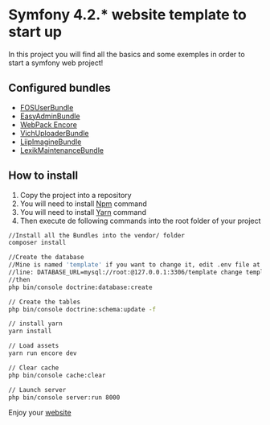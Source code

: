 # Symfony 4.2.* website template to start up

In this project you will find all the basics and some exemples in order to start a symfony web project!

## Configured bundles

- [FOSUserBundle](https://symfony.com/doc/current/bundles/FOSUserBundle/index.html)
- [EasyAdminBundle](https://symfony.com/doc/master/bundles/EasyAdminBundle/index.html)
- [WebPack Encore](https://symfony.com/doc/4.0/frontend/encore/installation.html)
- [VichUploaderBundle](https://symfony.com/doc/master/bundles/EasyAdminBundle/integration/vichuploaderbundle.html)
- [LiipImagineBundle](https://symfony.com/doc/2.0/bundles/LiipImagineBundle/introduction.html)
- [LexikMaintenanceBundle](https://github.com/lexik/LexikMaintenanceBundle/blob/master/Resources/doc/index.md)

## How to install

1. Copy the project into a repository
2. You will need to install [Npm](https://www.npmjs.com/get-npm) command
3. You will need to install [Yarn](https://yarnpkg.com/lang/fr/docs/install/#windows-stable) command
4. Then execute de following commands into the root folder of your project

```bash
//Install all the Bundles into the vendor/ folder
composer install

//Create the database
//Mine is named 'template' if you want to change it, edit .env file at project root
//line: DATABASE_URL=mysql://root:@127.0.0.1:3306/template change template to whatever pleases you
//then
php bin/console doctrine:database:create

// Create the tables
php bin/console doctrine:schema:update -f

// install yarn
yarn install

// Load assets
yarn run encore dev

// Clear cache
php bin/console cache:clear

// Launch server
php bin/console server:run 8000

```

Enjoy your [website](http://localhost:8000)